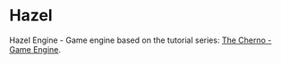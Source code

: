 # Hazel
Hazel Engine - Game engine based on the tutorial series: [The Cherno - Game Engine](https://www.youtube.com/playlist?list=PLlrATfBNZ98dC-V-N3m0Go4deliWHPFwT).
